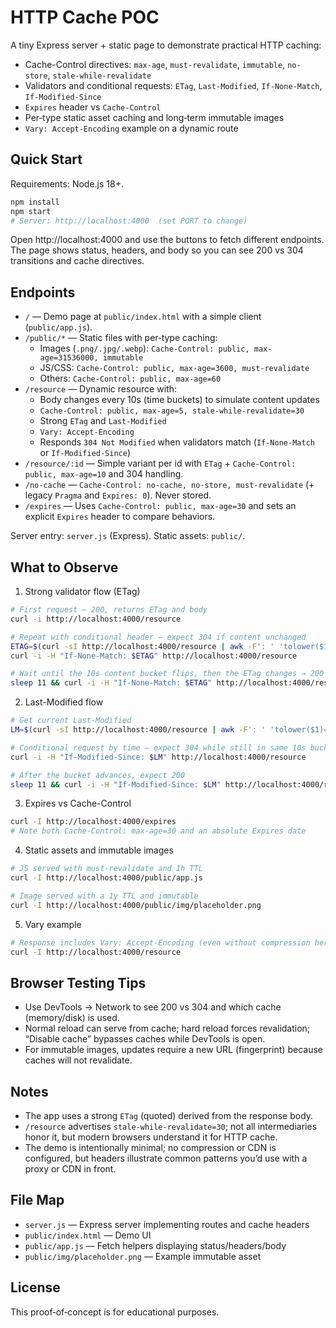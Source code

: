 # HTTP Cache POC

A tiny Express server + static page to demonstrate practical HTTP caching:

- Cache-Control directives: `max-age`, `must-revalidate`, `immutable`, `no-store`, `stale-while-revalidate`
- Validators and conditional requests: `ETag`, `Last-Modified`, `If-None-Match`, `If-Modified-Since`
- `Expires` header vs `Cache-Control`
- Per‑type static asset caching and long‑term immutable images
- `Vary: Accept-Encoding` example on a dynamic route

## Quick Start

Requirements: Node.js 18+.

```bash
npm install
npm start
# Server: http://localhost:4000  (set PORT to change)
```

Open http://localhost:4000 and use the buttons to fetch different endpoints. The page shows status, headers, and body so you can see 200 vs 304 transitions and cache directives.

## Endpoints

- `/` — Demo page at `public/index.html` with a simple client (`public/app.js`).
- `/public/*` — Static files with per‑type caching:
  - Images (`.png/.jpg/.webp`): `Cache-Control: public, max-age=31536000, immutable`
  - JS/CSS: `Cache-Control: public, max-age=3600, must-revalidate`
  - Others: `Cache-Control: public, max-age=60`
- `/resource` — Dynamic resource with:
  - Body changes every 10s (time buckets) to simulate content updates
  - `Cache-Control: public, max-age=5, stale-while-revalidate=30`
  - Strong `ETag` and `Last-Modified`
  - `Vary: Accept-Encoding`
  - Responds `304 Not Modified` when validators match (`If-None-Match` or `If-Modified-Since`)
- `/resource/:id` — Simple variant per id with `ETag` + `Cache-Control: public, max-age=10` and 304 handling.
- `/no-cache` — `Cache-Control: no-cache, no-store, must-revalidate` (+ legacy `Pragma` and `Expires: 0`). Never stored.
- `/expires` — Uses `Cache-Control: public, max-age=30` and sets an explicit `Expires` header to compare behaviors.

Server entry: `server.js` (Express). Static assets: `public/`.

## What to Observe

1) Strong validator flow (ETag)

```bash
# First request — 200, returns ETag and body
curl -i http://localhost:4000/resource

# Repeat with conditional header — expect 304 if content unchanged
ETAG=$(curl -sI http://localhost:4000/resource | awk -F': ' 'tolower($1)=="etag"{print $2}' | tr -d '\r')
curl -i -H "If-None-Match: $ETAG" http://localhost:4000/resource

# Wait until the 10s content bucket flips, then the ETag changes → 200
sleep 11 && curl -i -H "If-None-Match: $ETAG" http://localhost:4000/resource
```

2) Last-Modified flow

```bash
# Get current Last-Modified
LM=$(curl -sI http://localhost:4000/resource | awk -F': ' 'tolower($1)=="last-modified"{print $2}' | tr -d '\r')

# Conditional request by time — expect 304 while still in same 10s bucket
curl -i -H "If-Modified-Since: $LM" http://localhost:4000/resource

# After the bucket advances, expect 200
sleep 11 && curl -i -H "If-Modified-Since: $LM" http://localhost:4000/resource
```

3) Expires vs Cache-Control

```bash
curl -I http://localhost:4000/expires
# Note both Cache-Control: max-age=30 and an absolute Expires date
```

4) Static assets and immutable images

```bash
# JS served with must-revalidate and 1h TTL
curl -I http://localhost:4000/public/app.js

# Image served with a 1y TTL and immutable
curl -I http://localhost:4000/public/img/placeholder.png
```

5) Vary example

```bash
# Response includes Vary: Accept-Encoding (even without compression here)
curl -I http://localhost:4000/resource
```

## Browser Testing Tips

- Use DevTools → Network to see 200 vs 304 and which cache (memory/disk) is used.
- Normal reload can serve from cache; hard reload forces revalidation; “Disable cache” bypasses caches while DevTools is open.
- For immutable images, updates require a new URL (fingerprint) because caches will not revalidate.

## Notes

- The app uses a strong `ETag` (quoted) derived from the response body.
- `/resource` advertises `stale-while-revalidate=30`; not all intermediaries honor it, but modern browsers understand it for HTTP cache.
- The demo is intentionally minimal; no compression or CDN is configured, but headers illustrate common patterns you’d use with a proxy or CDN in front.

## File Map

- `server.js` — Express server implementing routes and cache headers
- `public/index.html` — Demo UI
- `public/app.js` — Fetch helpers displaying status/headers/body
- `public/img/placeholder.png` — Example immutable asset

## License

This proof‑of‑concept is for educational purposes.
